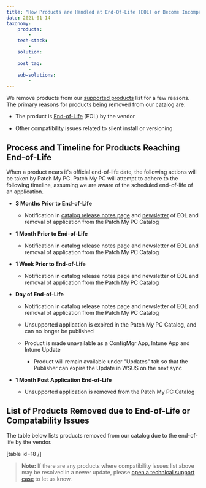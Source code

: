 ```yaml
---
title: "How Products are Handled at End-Of-Life (EOL) or Become Incompatible"
date: 2021-01-14
taxonomy:
    products:
        - 
    tech-stack:
        - 
    solution:
        - 
    post_tag:
        - 
    sub-solutions:
        - 
---
```


We remove products from our [supported products](/supported-products) list for a few reasons. The primary reasons for products being removed from our catalog are:

- The product is [End-of-Life](#topic1) (EOL) by the vendor

- Other compatibility issues related to silent install or versioning

## Process and Timeline for Products Reaching End-of-Life

When a product nears it's official end-of-life date, the following actions will be taken by Patch My PC. Patch My PC will attempt to adhere to the following timeline, assuming we are aware of the scheduled end-of-life of an application.

- **3 Months Prior to End-of-Life**
    - Notification in [catalog release notes page](https://patchmypc.com/category/scupcatalogupdates) and [newsletter](https://patchmypc.com/scup-catalog-newsletter-signup) of EOL and removal of application from the Patch My PC Catalog

- **1 Month Prior to End-of-Life**
    - Notification in catalog release notes page and newsletter of EOL and removal of application from the Patch My PC Catalog

- **1 Week Prior to End-of-Life**
    - Notification in catalog release notes page and newsletter of EOL and removal of application from the Patch My PC Catalog

- **Day of End-of-Life**
    - Notification in catalog release notes page and newsletter of EOL and removal of application from the Patch My PC Catalog
    
    - Unsupported application is expired in the Patch My PC Catalog, and can no longer be published
    
    - Product is made unavailable as a ConfigMgr App, Intune App and Intune Update
        - Product will remain available under "Updates" tab so that the Publisher can expire the Update in WSUS on the next sync

- **1 Month Post Application End-of-Life**
    - Unsupported application is removed from the Patch My PC Catalog

## List of Products Removed due to End-of-Life or Compatability Issues

The table below lists products removed from our catalog due to the end-of-life by the vendor.

\[table id=18 /\]

> **Note:** If there are any products where compatibility issues list above may be resolved in a newer update, please [open a technical support case](/technical-support) to let us know.